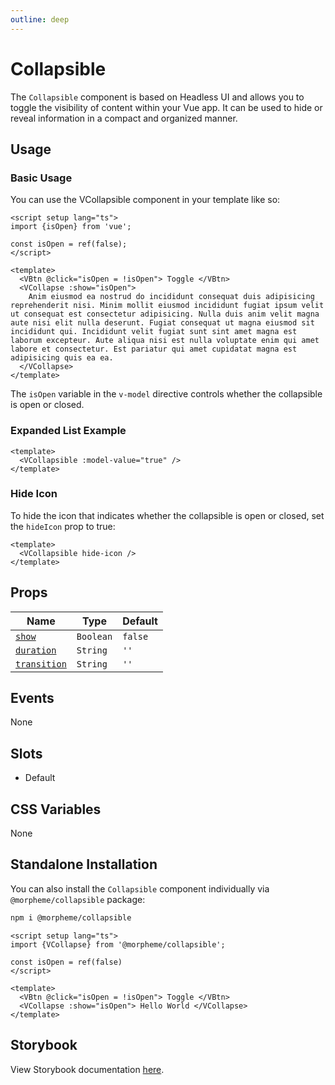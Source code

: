```yaml
---
outline: deep
---
```


# Collapsible

The `Collapsible` component is based on Headless UI and allows you to toggle the visibility of content within your Vue app. It can be used to hide or reveal information in a compact and organized manner.

## Usage

### Basic Usage

You can use the VCollapsible component in your template like so:

<LivePreview src="components-collapse--default">

```vue
<script setup lang="ts">
import {isOpen} from 'vue';

const isOpen = ref(false);
</script>

<template>
  <VBtn @click="isOpen = !isOpen"> Toggle </VBtn>
  <VCollapse :show="isOpen">
    Anim eiusmod ea nostrud do incididunt consequat duis adipisicing reprehenderit nisi. Minim mollit eiusmod incididunt fugiat ipsum velit ut consequat est consectetur adipisicing. Nulla duis anim velit magna aute nisi elit nulla deserunt. Fugiat consequat ut magna eiusmod sit incididunt qui. Incididunt velit fugiat sunt sint amet magna est laborum excepteur. Aute aliqua nisi est nulla voluptate enim qui amet labore et consectetur. Est pariatur qui amet cupidatat magna est adipisicing quis ea ea.
  </VCollapse>
</template>
```

</LivePreview>

The `isOpen` variable in the `v-model` directive controls whether the collapsible is open or closed.

### Expanded List Example

<LivePreview src="components-collapsible--auto-open" >

```vue
<template>
  <VCollapsible :model-value="true" />
</template>
```

</LivePreview>

### Hide Icon

To hide the icon that indicates whether the collapsible is open or closed, set the `hideIcon` prop to true:

<LivePreview src="components-collapsible--auto-open">

```vue
<template>
  <VCollapsible hide-icon />
</template>
```

</LivePreview>



</LivePreview>

## Props

| Name                        | Type      | Default |
| --------------------------- | --------- | ------- |
| [`show`](#show)             | `Boolean` | `false` |
| [`duration`](#duration)     | `String`  | `''`    |
| [`transition`](#transition) | `String`  | `''`    |

## Events

None

## Slots

- Default

## CSS Variables

None

## Standalone Installation

You can also install the `Collapsible` component individually via `@morpheme/collapsible` package:

```bash
npm i @morpheme/collapsible
```

```vue
<script setup lang="ts">
import {VCollapse} from '@morpheme/collapsible';

const isOpen = ref(false)
</script>

<template>
  <VBtn @click="isOpen = !isOpen"> Toggle </VBtn>
  <VCollapse :show="isOpen"> Hello World </VCollapse>
</template>
```

## Storybook

View Storybook documentation [here](https://gits-ui.web.app/?path=/story/components-collapse--default).
